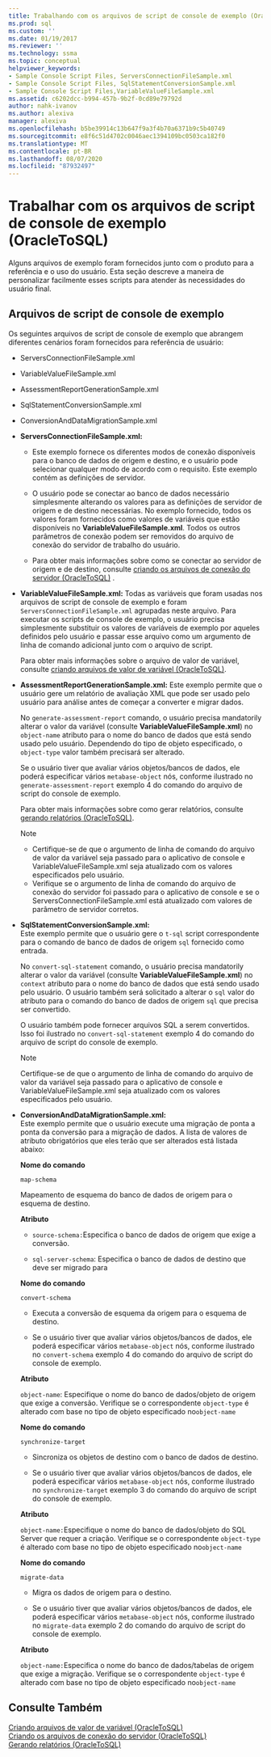 ```yaml
---
title: Trabalhando com os arquivos de script de console de exemplo (OracleToSQL) | Microsoft Docs
ms.prod: sql
ms.custom: ''
ms.date: 01/19/2017
ms.reviewer: ''
ms.technology: ssma
ms.topic: conceptual
helpviewer_keywords:
- Sample Console Script Files, ServersConnectionFileSample.xml
- Sample Console Script Files, SqlStatementConversionSample.xml
- Sample Console Script Files,VariableValueFileSample.xml
ms.assetid: c6202dcc-b994-457b-9b2f-0cd89e79792d
author: nahk-ivanov
ms.author: alexiva
manager: alexiva
ms.openlocfilehash: b5be39914c13b647f9a3f4b70a6371b9c5b40749
ms.sourcegitcommit: e8f6c51d4702c0046aec1394109bc0503ca182f0
ms.translationtype: MT
ms.contentlocale: pt-BR
ms.lasthandoff: 08/07/2020
ms.locfileid: "87932497"
---
```

# <a name="working-with-the-sample-console-script-files-oracletosql"></a>Trabalhar com os arquivos de script de console de exemplo (OracleToSQL)
Alguns arquivos de exemplo foram fornecidos junto com o produto para a referência e o uso do usuário. Esta seção descreve a maneira de personalizar facilmente esses scripts para atender às necessidades do usuário final.  
  
## <a name="sample-console-script-files"></a>Arquivos de script de console de exemplo  
Os seguintes arquivos de script de console de exemplo que abrangem diferentes cenários foram fornecidos para referência de usuário:  
  
-   ServersConnectionFileSample.xml  
  
-   VariableValueFileSample.xml  
  
-   AssessmentReportGenerationSample.xml  
  
-   SqlStatementConversionSample.xml  
  
-   ConversionAndDataMigrationSample.xml  
  
-   **ServersConnectionFileSample.xml:**  
  
    -   Este exemplo fornece os diferentes modos de conexão disponíveis para o banco de dados de origem e destino, e o usuário pode selecionar qualquer modo de acordo com o requisito. Este exemplo contém as definições de servidor.  
  
    -   O usuário pode se conectar ao banco de dados necessário simplesmente alterando os valores para as definições de servidor de origem e de destino necessárias. No exemplo fornecido, todos os valores foram fornecidos como valores de variáveis que estão disponíveis no **VariableValueFileSample.xml**.  Todos os outros parâmetros de conexão podem ser removidos do arquivo de conexão do servidor de trabalho do usuário.  
  
    -   Para obter mais informações sobre como se conectar ao servidor de origem e de destino, consulte [criando os arquivos de conexão do servidor &#40;OracleToSQL&#41;](../../ssma/oracle/creating-the-server-connection-files-oracletosql.md) .  
  
-   **VariableValueFileSample.xml:** Todas as variáveis que foram usadas nos arquivos de script de console de exemplo e foram `ServersConnectionFileSample.xml` agrupadas neste arquivo. Para executar os scripts de console de exemplo, o usuário precisa simplesmente substituir os valores de variáveis de exemplo por aqueles definidos pelo usuário e passar esse arquivo como um argumento de linha de comando adicional junto com o arquivo de script.  
  
    Para obter mais informações sobre o arquivo de valor de variável, consulte [criando arquivos de valor de variável &#40;OracleToSQL&#41;](../../ssma/oracle/creating-variable-value-files-oracletosql.md).  
  
-   **AssessmentReportGenerationSample.xml:** Este exemplo permite que o usuário gere um relatório de avaliação XML que pode ser usado pelo usuário para análise antes de começar a converter e migrar dados.  
  
    No `generate-assessment-report` comando, o usuário precisa mandatorily alterar o valor da variável (consulte **VariableValueFileSample.xml**) no `object-name` atributo para o nome do banco de dados que está sendo usado pelo usuário. Dependendo do tipo de objeto especificado, o `object-type` valor também precisará ser alterado.  
  
    Se o usuário tiver que avaliar vários objetos/bancos de dados, ele poderá especificar vários `metabase-object` nós, conforme ilustrado no `generate-assessment-report` exemplo 4 do comando do arquivo de script do console de exemplo.  
  
    Para obter mais informações sobre como gerar relatórios, consulte [gerando relatórios &#40;OracleToSQL&#41;](../../ssma/oracle/generating-reports-oracletosql.md).  
  
    > [!NOTE]  
    > -   Certifique-se de que o argumento de linha de comando do arquivo de valor da variável seja passado para o aplicativo de console e VariableValueFileSample.xml seja atualizado com os valores especificados pelo usuário.  
    > -   Verifique se o argumento de linha de comando do arquivo de conexão do servidor foi passado para o aplicativo de console e se o ServersConnectionFileSample.xml está atualizado com valores de parâmetro de servidor corretos.  
  
-   **SqlStatementConversionSample.xml:**  
    Este exemplo permite que o usuário gere o `t-sql` script correspondente para o comando de banco de dados de origem `sql` fornecido como entrada.  
  
    No `convert-sql-statement` comando, o usuário precisa mandatorily alterar o valor da variável (consulte **VariableValueFileSample.xml**) no `context` atributo para o nome do banco de dados que está sendo usado pelo usuário. O usuário também será solicitado a alterar o `sql` valor do atributo para o comando do banco de dados de origem `sql` que precisa ser convertido.  
  
    O usuário também pode fornecer arquivos SQL a serem convertidos. Isso foi ilustrado no `convert-sql-statement` exemplo 4 do comando do arquivo de script do console de exemplo.  
  
    > [!NOTE]  
    > Certifique-se de que o argumento de linha de comando do arquivo de valor da variável seja passado para o aplicativo de console e VariableValueFileSample.xml seja atualizado com os valores especificados pelo usuário.  
  
-   **ConversionAndDataMigrationSample.xml:**  
     Este exemplo permite que o usuário execute uma migração de ponta a ponta da conversão para a migração de dados. A lista de valores de atributo obrigatórios que eles terão que ser alterados está listada abaixo:  
  
    **Nome do comando**  
  
    `map-schema`  
  
    Mapeamento de esquema do banco de dados de origem para o esquema de destino.  
  
    **Atributo**  
  
    -   `source-schema:`Especifica o banco de dados de origem que exige a conversão.  
  
    -   `sql-server-schema`: Especifica o banco de dados de destino que deve ser migrado para  
  
    **Nome do comando**  
  
    `convert-schema`  
  
    -   Executa a conversão de esquema da origem para o esquema de destino.  
  
    -   Se o usuário tiver que avaliar vários objetos/bancos de dados, ele poderá especificar vários `metabase-object` nós, conforme ilustrado no `convert-schema` exemplo 4 do comando do arquivo de script do console de exemplo.  
  
    **Atributo**  
  
    `object-name`: Especifique o nome do banco de dados/objeto de origem que exige a conversão. Verifique se o correspondente `object-type` é alterado com base no tipo de objeto especificado no`object-name`  
  
    **Nome do comando**  
  
    `synchronize-target`  
  
    -   Sincroniza os objetos de destino com o banco de dados de destino.  
  
    -   Se o usuário tiver que avaliar vários objetos/bancos de dados, ele poderá especificar vários `metabase-object` nós, conforme ilustrado no `synchronize-target` exemplo 3 do comando do arquivo de script do console de exemplo.  
  
    **Atributo**  
  
    `object-name:`Especifique o nome do banco de dados/objeto do SQL Server que requer a criação. Verifique se o correspondente `object-type` é alterado com base no tipo de objeto especificado no`object-name`  
  
    **Nome do comando**  
  
    `migrate-data`  
  
    -   Migra os dados de origem para o destino.  
  
    -   Se o usuário tiver que avaliar vários objetos/bancos de dados, ele poderá especificar vários `metabase-object` nós, conforme ilustrado no `migrate-data` exemplo 2 do comando do arquivo de script do console de exemplo.  
  
    **Atributo**  
  
    `object-name:`Especifica o nome do banco de dados/tabelas de origem que exige a migração. Verifique se o correspondente `object-type` é alterado com base no tipo de objeto especificado no`object-name`  
  
## <a name="see-also"></a>Consulte Também  
[Criando arquivos de valor de variável &#40;OracleToSQL&#41;](../../ssma/oracle/creating-variable-value-files-oracletosql.md)  
[Criando os arquivos de conexão do servidor &#40;OracleToSQL&#41;](../../ssma/oracle/creating-the-server-connection-files-oracletosql.md)  
[Gerando relatórios &#40;OracleToSQL&#41;](../../ssma/oracle/generating-reports-oracletosql.md)  
  
